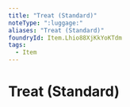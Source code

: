 ```yaml
---
title: "Treat (Standard)"
noteType: ":luggage:"
aliases: "Treat (Standard)"
foundryId: Item.Lhio88XjKkYoKTdm
tags:
  - Item
---
```


# Treat (Standard)
